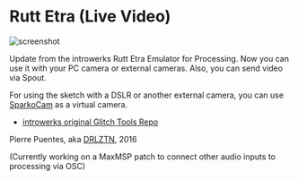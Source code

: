# Rutt Etra (Live Video)
![screenshot](https://s12.postimg.org/4elpba5j1/image.png)

Update from the introwerks Rutt Etra Emulator for Processing. Now you can use it with your PC camera or external cameras. Also, you can send video via Spout.

For using the sketch with a DSLR or another external camera, you can use [SparkoCam](http://sparkosoft.com/sparkocam) as a virtual camera.

- [introwerks original Glitch Tools Repo](https://github.com/Introwerks/Introwerks)

Pierre Puentes, aka [DRLZTN](https://www.facebook.com/derealizationn/), 2016

(Currently working on a MaxMSP patch to connect other audio inputs to processing via OSC)

